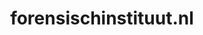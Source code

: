 ---
layout: post
title: "forensischinstituut.nl"
internal_url: "/dutchgov/forensischinstituut.nl.html"
subdomains_count: 18
all_subdomains_count: 35
urls_count: 11
ssl_rank: 100
http_rank: 58.181818181818
url_link: /data/forensischinstituut.nl/urls.txt
all_subdomains_link: /data/forensischinstituut.nl/all_subdomains.txt
subdomains_link: /data/forensischinstituut.nl/subdomains.txt
categories: dutchgov
---